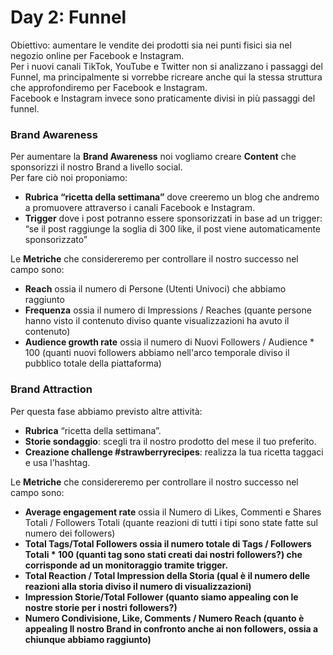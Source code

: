 # Day 2: Funnel

Obiettivo: aumentare le vendite dei prodotti sia nei punti fisici sia nel negozio online per Facebook e Instagram. <br>
Per i nuovi canali TikTok, YouTube e Twitter non si analizzano i passaggi del Funnel, ma principalmente si vorrebbe ricreare anche qui la stessa struttura che approfondiremo per Facebook e Instagram. <br>
Facebook e Instagram invece sono praticamente divisi in più passaggi del funnel. 

### Brand Awareness
Per aumentare la <b>Brand Awareness</b> noi vogliamo creare <b>Content</b> che sponsorizzi il nostro Brand a livello social. <br>
Per fare ciò noi proponiamo:
- <b>Rubrica “ricetta della settimana”</b> dove creeremo un blog che andremo a promuovere attraverso i canali Facebook e Instagram.  
- <b>Trigger</b> dove i post potranno essere sponsorizzati in base ad un trigger: “se il post raggiunge la soglia di 300 like, il post viene automaticamente sponsorizzato”

Le <b>Metriche</b> che considereremo per controllare il nostro successo nel campo sono:
- <b>Reach</b> ossia il numero di Persone (Utenti Univoci) che abbiamo raggiunto
- <b>Frequenza</b> ossia il numero di Impressions / Reaches (quante persone hanno visto il contenuto diviso quante visualizzazioni ha avuto il contenuto)
- <b>Audience growth rate</b> ossia il numero di Nuovi Followers / Audience * 100 (quanti nuovi followers abbiamo nell'arco temporale diviso il pubblico totale della piattaforma)
  
### Brand Attraction
Per questa fase abbiamo previsto altre attività:
- <b>Rubrica</b> “ricetta della settimana”.
- <b>Storie sondaggio</b>: scegli tra il nostro prodotto del mese il tuo preferito.
- <b>Creazione challenge #strawberryrecipes</b>: realizza la tua ricetta taggaci e usa l’hashtag.

Le <b>Metriche</b> che considereremo per controllare il nostro successo nel campo sono:
- <b>Average engagement rate</b> ossia il Numero di Likes, Commenti e Shares Totali / Followers Totali (quante reazioni di tutti i tipi sono state fatte sul numero dei followers) 
- <b>Total Tags/Total Followers<b> ossia il numero totale di Tags / Followers Totali * 100 (quanti tag sono stati creati dai nostri followers?) che corrisponde ad un monitoraggio tramite trigger.
- <b>Total Reaction / Total Impression della Storia</b> (qual è il numero delle reazioni alla storia diviso il numero di visualizzazioni)
- <b>Impression Storie/Total Follower</b> (quanto siamo appealing con le nostre storie per i nostri followers?)
- <b>Numero Condivisione, Like, Comments / Numero Reach</b> (quanto è appealing Il nostro Brand in confronto anche ai non followers, ossia a chiunque abbiamo raggiunto)
